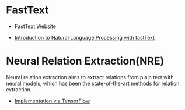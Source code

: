 # FastText
* [FastText Website](https://research.fb.com/projects/fasttext/)

* [Introduction to Natural Language Processing with fastText](https://github.com/miguelgfierro/sciblog_support/blob/master/Intro_to_NLP_with_fastText/Intro_to_NLP.ipynb)

# Neural Relation Extraction(NRE)

Neural relation extraction aims to extract relations from plain text with neural models, which has been the state-of-the-art methods for relation extraction. 

* [Implementation via TensorFlow](https://github.com/thunlp/TensorFlow-NRE)
